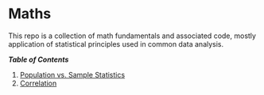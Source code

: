 # Maths
This repo is a collection of math fundamentals and associated code, mostly application of statistical principles used in common data analysis. 

***Table of Contents***
1. [Population vs. Sample Statistics](Basic_Stats.ipynb)
2. [Correlation](Correlation_Exercise.ipynb)
